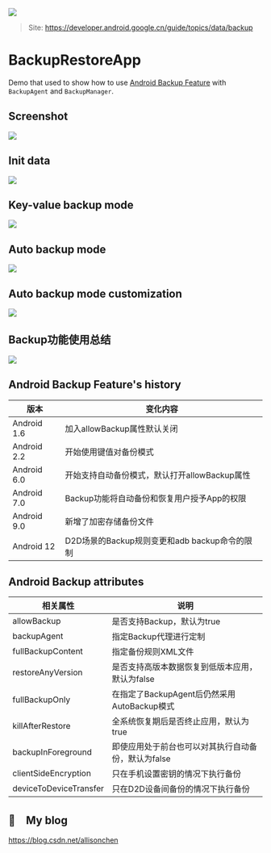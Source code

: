 ![](https://img.imgdb.cn/item/60858d60d1a9ae528fafd469.jpg)
> Site: <https://developer.android.google.cn/guide/topics/data/backup>

# BackupRestoreApp
Demo that used to show how to use [Android Backup Feature](https://developer.android.google.cn/guide/topics/data/backup) with `BackupAgent` and `BackupManager`.

## Screenshot
![](https://img.imgdb.cn/item/60858e7fd1a9ae528fbf4c8b.png)

## Init data
![](https://img.imgdb.cn/item/60858e9ed1a9ae528fc0f995.jpg)

## Key-value backup mode
![](https://img.imgdb.cn/item/60858edbd1a9ae528fc46122.jpg)

## Auto backup mode
![](https://img.imgdb.cn/item/60858e90d1a9ae528fc03419.jpg)

## Auto backup mode customization
![](https://img.imgdb.cn/item/60858f08d1a9ae528fc70d3c.jpg)

## Backup功能使用总结
![](https://img.imgdb.cn/item/60858e2dd1a9ae528fbaee44.jpg)

## Android Backup Feature's history
| 版本        | 变化内容  |
| --------   | -----|
| Android 1.6     |  加入allowBackup属性默认关闭  |
| Android 2.2     |  开始使用键值对备份模式  |
| Android 6.0     |  开始支持自动备份模式，默认打开allowBackup属性|
| Android 7.0       |  Backup功能将自动备份和恢复用户授予App的权限|
| Android 9.0       |  新增了加密存储备份文件|
| Android 12       |  D2D场景的Backup规则变更和adb backup命令的限制|

## Android Backup attributes
| 相关属性       | 说明   |
| --------   | -----|
| allowBackup     |  是否支持Backup，默认为true |
| backupAgent     |   指定Backup代理进行定制|
| fullBackupContent      |   指定备份规则XML文件|
| restoreAnyVersion     |   是否支持高版本数据恢复到低版本应用，默认为false|
| fullBackupOnly     |   在指定了BackupAgent后仍然采用AutoBackup模式|
| killAfterRestore        |  全系统恢复期后是否终止应用，默认为 true|
| backupInForeground         |   即使应用处于前台也可以对其执行自动备份，默认为false|
| clientSideEncryption        |   只在手机设置密钥的情况下执行备份|
| deviceToDeviceTransfer        |  只在D2D设备间备份的情况下执行备份 |

## :orange_book:　My blog
<https://blog.csdn.net/allisonchen>